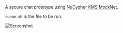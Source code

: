 A secure chat prototype using [NuCypher KMS MockNet](https://github.com/nucypher/mock-net).

`runme.sh` is the file to be run.

![Screenshot](https://user-images.githubusercontent.com/5462697/40318429-4342d51c-5d2d-11e8-870f-07a9162caf66.png)

